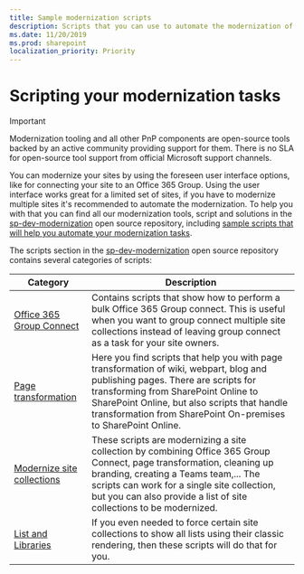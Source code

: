 ```yaml
---
title: Sample modernization scripts
description: Scripts that you can use to automate the modernization of your sites
ms.date: 11/20/2019
ms.prod: sharepoint
localization_priority: Priority
---
```


# Scripting your modernization tasks

> [!IMPORTANT]
> Modernization tooling and all other PnP components are open-source tools backed by an active community providing support for them. There is no SLA for open-source tool support from official Microsoft support channels.

You can modernize your sites by using the foreseen user interface options, like for connecting your site to an Office 365 Group. Using the user interface works great for a limited set of sites, if you have to modernize multiple sites it's recommended to automate the modernization. To help you with that you can find all our modernization tools, script and solutions in the [sp-dev-modernization](https://aka.ms/sppnp-modernization-git) open source repository, including [sample scripts that will help you automate your modernization tasks](https://aka.ms/sppnp-modernization-scripts).

The scripts section in the [sp-dev-modernization](https://aka.ms/sppnp-modernization-git) open source repository contains several categories of scripts:

Category | Description
---------|------------
[Office 365 Group Connect](https://github.com/SharePoint/sp-dev-modernization/tree/dev/Scripts/O365GroupConnect) | Contains scripts that show how to perform a bulk Office 365 Group connect. This is useful when you want to group connect multiple site collections instead of leaving group connect as a task for your site owners.
[Page transformation](https://github.com/SharePoint/sp-dev-modernization/tree/dev/Scripts/PageTransformation) | Here you find scripts that help you with page transformation of wiki, webpart, blog and publishing pages. There are scripts for transforming from SharePoint Online to SharePoint Online, but also scripts that handle transformation from SharePoint On-premises to SharePoint Online.
[Modernize site collections](https://github.com/SharePoint/sp-dev-modernization/tree/dev/Scripts/ModernizeSiteCollection) | These scripts are modernizing a site collection by combining Office 365 Group Connect, page transformation, cleaning up branding, creating a Teams team,... The scripts can work for a single site collection, but you can also provide a list of site collections to be modernized.
[List and Libraries](https://github.com/SharePoint/sp-dev-modernization/tree/dev/Scripts/ListsAndLibraries) | If you even needed to force certain site collections to show all lists using their classic rendering, then these scripts will do that for you.
